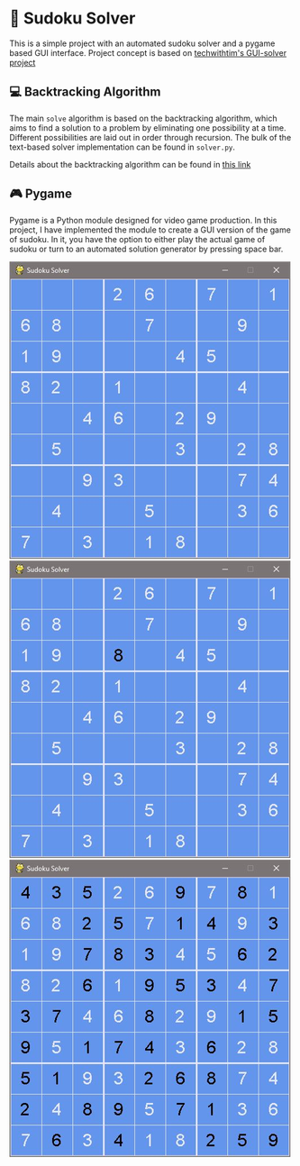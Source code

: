 # 🎲 Sudoku Solver

This is a simple project with an automated sudoku solver and a pygame based GUI interface.
Project concept is based on [techwithtim's GUI-solver project](https://github.com/techwithtim/Sudoku-GUI-Solver)

## 💻 Backtracking Algorithm

The main `solve` algorithm is based on the backtracking algorithm, which aims to find a solution to a problem by eliminating one possibility at a time. Different possibilities are laid out in order through recursion. The bulk of the text-based solver implementation can be found in `solver.py`.

Details about the backtracking algorithm can be found in [this link](https://www.geeksforgeeks.org/backtracking-algorithms/)

## 🎮 Pygame

Pygame is a Python module designed for video game production. In this project, I have implemented the module to create a GUI version of the game of sudoku. In it, you have the option to either play the actual game of sudoku or turn to an automated solution generator by pressing space bar.

![alt text](Capture.JPG)
![alt text](Capture2.JPG)
![alt text](Capture3.JPG)
